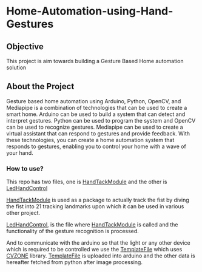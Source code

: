 # Home-Automation-using-Hand-Gestures

## Objective
This project is aim towards building a Gesture Based Home automation solution

## About the Project
Gesture based home automation using Arduino, Python, OpenCV, and Mediapipe is a combination of technologies that can be used to create a smart home. Arduino can be used to build a system that can detect and interpret gestures. Python can be used to program the system and OpenCV can be used to recognize gestures. Mediapipe can be used to create a virtual assistant that can respond to gestures and provide feedback. With these technologies, you can create a home automation system that responds to gestures, enabling you to control your home with a wave of your hand.

### How to use?
This repo has two files, one is [HandTackModule](https://github.com/volstice/Home-Automation-using-Hand-Gestures/blob/782379ce0f991535f62b6ce351d6cd277a465b7e/HandTrackModule.py) and the other is [LedHandControl](https://github.com/volstice/Home-Automation-using-Hand-Gestures/blob/782379ce0f991535f62b6ce351d6cd277a465b7e/LedHandControl.py)

[HandTackModule](https://github.com/volstice/Home-Automation-using-Hand-Gestures/blob/782379ce0f991535f62b6ce351d6cd277a465b7e/HandTrackModule.py) is used as a package to actually track the fist by diving the fist into 21 tracking landmarks upon which it can be used in various other project.

[LedHandControl](https://github.com/volstice/Home-Automation-using-Hand-Gestures/blob/782379ce0f991535f62b6ce351d6cd277a465b7e/LedHandControl.py), is the file where [HandTackModule](https://github.com/volstice/Home-Automation-using-Hand-Gestures/blob/782379ce0f991535f62b6ce351d6cd277a465b7e/HandTrackModule.py) is called and the functionality of the gesture recognition is processed. 

And to communicate with the arduino so that the light or any other device which is required to be controlled we use the [TemplateFile](https://github.com/volstice/Home-Automation-using-Hand-Gestures/blob/782379ce0f991535f62b6ce351d6cd277a465b7e/templateFile.ino) which uses [CVZONE](https://github.com/cvzone/cvzone) library. [TemplateFile](https://github.com/volstice/Home-Automation-using-Hand-Gestures/blob/782379ce0f991535f62b6ce351d6cd277a465b7e/templateFile.ino) is uploaded into arduino and the other data is hereafter fetched from python after image processing.



